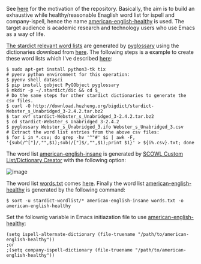 See [here](https://lists.gnu.org/archive/html/help-gnu-emacs/2021-08/msg00138.html) for the motivation of the repository. Basically, the aim is to build an exhaustive while healthy/reasonable Enaglish word list for ispell and company-ispell, hence the name [american-english-healthy](https://github.com/hongyi-zhao/english-wordlist/blob/master/american-english-healthy) is used. The target audience is academic research and technology users who use Emacs as a way of life.

[The stardict relevant word lists](https://github.com/hongyi-zhao/english-wordlist/tree/master/stardict-wordlist) are generated by [pyglossary](https://github.com/ilius/pyglossary) using the dictionaries download from [here](http://download.huzheng.org/bigdict). The following steps is a example to create these word lists which I've described [here](https://github.com/company-mode/company-mode/issues/1146#issuecomment-886172208):

```shell
$ sudo apt-get install python3-tk tix
# pyenv python environment for this operation:
$ pyenv shell datasci
$ pip install gobject PyGObject pyglossary
$ mkdir -p ~/.stardict/dic && cd $_
# Do the same steps for other stardict dictionaries to generate the csv files.
$ curl -O http://download.huzheng.org/bigdict/stardict-Webster_s_Unabridged_3-2.4.2.tar.bz2
$ tar xvf stardict-Webster_s_Unabridged_3-2.4.2.tar.bz2
$ cd stardict-Webster_s_Unabridged_3-2.4.2
$ pyglossary Webster_s_Unabridged_3.ifo Webster_s_Unabridged_3.csv
# Extract the word list entries from the above csv files:
$ for i in *.csv; do grep -hv '^"#' $i | awk -F, '{sub(/^["]/,"",$1);sub(/["]$/,"",$1);print $1}' > ${i%.csv}.txt; done
```
The word list [american-english-insane](https://github.com/hongyi-zhao/english-wordlist/blob/master/american-english-insane) is generated by [SCOWL Custom List/Dictionary Creator](http://app.aspell.net/create) with the following option:

![image](https://user-images.githubusercontent.com/11155854/128634359-d13323a0-38ab-4adb-b06e-90b093c50531.png)

The word list [words.txt](https://github.com/hongyi-zhao/english-wordlist/blob/master/words.txt) comes [here](https://github.com/dwyl/english-words/blob/master/words.txt). Finally the word list [american-english-healthy](https://github.com/hongyi-zhao/english-wordlist/blob/master/american-english-healthy) is generated by the following command:

```shell
$ sort -u stardict-wordlist/* american-english-insane words.txt -o american-english-healthy
```

Set the follownig variable in Emacs initiazation file to use [american-english-healthy](https://github.com/hongyi-zhao/english-wordlist/blob/master/american-english-healthy):

```emacs-lisp
(setq ispell-alternate-dictionary (file-truename "/path/to/american-english-healthy"))
;or
;(setq company-ispell-dictionary (file-truename "/path/to/american-english-healthy"))
```        

